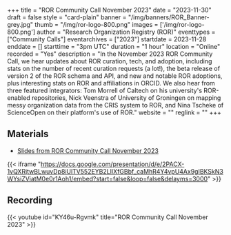 +++
title = "ROR Community Call November 2023" 
date = "2023-11-30" 
draft = false 
style = "card-plain" 
banner = "/img/banners/ROR_Banner-grey.jpg" 
thumb = "/img/ror-logo-800.png" 
images = ['/img/ror-logo-800.png']
author = "Research Organization Registry (ROR)" 
eventtypes = ["Community Calls"]
eventarchives = ["2023"]
startdate = 2023-11-28
enddate = []
starttime = "3pm UTC"
duration = "1 hour"
location = "Online"
recorded = "Yes"
description = "In the November 2023 ROR Community Call, we hear updates about ROR curation, tech, and adoption, including stats on the number of recent curation requests (a lot!), the beta release of version 2 of the ROR schema and API, and new and notable ROR adoptions, plus interesting stats on ROR and affiliations in ORCID. We also hear from three featured integrators: Tom Morrell of Caltech on his university's ROR-enabled repositories, Nick Veenstra of University of Groningen on mapping messy organization data from the CRIS system to ROR, and Nina Tscheke of ScienceOpen on their platform's use of ROR."
website = ""
reglink = ""
+++

## Materials

- [Slides from ROR Community Call November 2023](https://docs.google.com/presentation/d/1BNLzbgAR53xQ2HYYbCFdVp3S9Rj2Bf-HokO1MpXBZns/edit?usp=sharing)

{{< iframe "https://docs.google.com/presentation/d/e/2PACX-1vQXRjtwBLwuvDp8iUlTV552EYB2LlIXfGBbf_caMhR4Y4vpU4Ax9gIBKSkN3WYsiZViatM0e0r1Aoh1/embed?start=false&loop=false&delayms=3000" >}}

## Recording 

{{< youtube id="KY46u-Rgvmk" title="ROR Community Call November 2023" >}}
